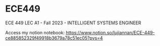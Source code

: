 # ECE449
ECE 449 LEC A1 - Fall 2023 - INTELLIGENT SYSTEMS ENGINEER

Access my notion notebook:
https://www.notion.so/lujiannan/ECE-449-ce885852329f49918b3679a78c51ec05?pvs=4